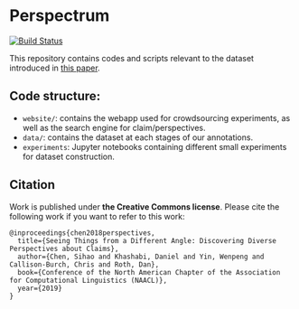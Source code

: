 # Perspectrum 
[![Build Status](https://semaphoreci.com/api/v1/projects/13a8c4da-13ae-4934-a9b9-37611f91528f/2266937/badge.svg)](https://semaphoreci.com/danyaljj/perspective)

This repository contains codes and scripts relevant to the dataset introduced in [this paper](#citation). 

## Code structure: 

 - `website/`: contains the webapp used for crowdsourcing experiments, as well as the search engine for claim/perspectives. 
 - `data/`: contains the dataset at each stages of our annotations. 
 - `experiments`: Jupyter notebooks containing different small experiments for dataset construction. 
 

## Citation 
Work is published under **the Creative Commons license**. 
Please cite the following work if you want to refer to this work: 
```
@inproceedings{chen2018perspectives,
  title={Seeing Things from a Different Angle: Discovering Diverse Perspectives about Claims},
  author={Chen, Sihao and Khashabi, Daniel and Yin, Wenpeng and Callison-Burch, Chris and Roth, Dan},
  book={Conference of the North American Chapter of the Association for Computational Linguistics (NAACL)},
  year={2019}
}
```
